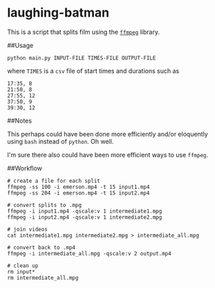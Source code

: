 laughing-batman
===============
This is a script that splits film using the [`ffmpeg`](http://ffmpeg.org/) library.

##Usage

```
python main.py INPUT-FILE TIMES-FILE OUTPUT-FILE
```

where `TIMES` is a `csv` file of start times and durations such as
```
17:35, 8
21:50, 8
27:55, 12
37:50, 9
39:30, 12
```

##Notes


This perhaps could have been done more efficiently and/or eloquently using `bash` instead of `python`. Oh well.

I'm sure there also could have been more efficient ways to use `ffmpeg`.

##Workflow

```
# create a file for each split
ffmpeg -ss 100 -i emerson.mp4 -t 15 input1.mp4
ffmpeg -ss 204 -i emerson.mp4 -t 15 input2.mp4

# convert splits to .mpg
ffmpeg -i input1.mp4 -qscale:v 1 intermediate1.mpg
ffmpeg -i input2.mp4 -qscale:v 1 intermediate2.mpg

# join videos
cat intermediate1.mpg intermediate2.mpg > intermediate_all.mpg

# convert back to .mp4
ffmpeg -i intermediate_all.mpg -qscale:v 2 output.mp4

# clean up
rm input*
rm intermediate_all.mpg
```




